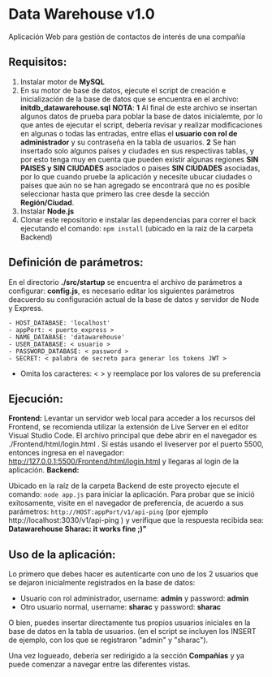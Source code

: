 # Data Warehouse v1.0

Aplicación Web para gestión de contactos de interés de una compañía

## Requisitos:

1. Instalar motor de **MySQL**
2. En su motor de base de datos, ejecute el script de creación e inicialización de la base de datos que se encuentra en el archivo: **initdb_datawarehouse.sql**
   **NOTA**:
   **1** Al final de este archivo se insertan algunos datos de prueba para poblar la base de datos inicialemte, por lo que antes de ejecutar el script, debería revisar y realizar modificaciones en algunas o todas las entradas, entre ellas el **usuario con rol de administrador** y su contraseña en la tabla de usuarios.
   **2** Se han insertado solo algunos países y ciudades en sus respectivas tablas, y por esto tenga muy en cuenta que pueden existir algunas regiones **SIN PAISES y SIN CIUDADES** asociados o paises **SIN CIUDADES** asociadas, por lo que cuando pruebe la aplicación y necesite ubucar ciudades o paises que aún no se han agregado se encontrará que no es posible seleccionar hasta que primero las cree desde la sección **Región/Ciudad**.
3. Instalar **Node.js**
4. Clonar este repositorio e instalar las dependencias para correr el back ejecutando el comando:
   `npm install` (ubicado en la raiz de la carpeta Backend)

## Definición de parámetros:

En el directorio **./src/startup** se encuentra el archivo de parámetros a configurar: **config.js**, es necesario editar los siguientes parámetros deacuerdo su configuración actual de la base de datos y servidor de Node y Express.

```
- HOST_DATABASE: 'localhost'
- appPort: < puerto_express >
- NAME_DATABASE: 'datawarehouse'
- USER_DATABASE: < usuario >
- PASSWORD_DATABASE: < password >
- SECRET: < palabra de secreto para generar los tokens JWT >
```

- Omita los caracteres: < > y reemplace por los valores de su preferencia

## Ejecución:

**Frontend:**
Levantar un servidor web local para acceder a los recursos del Frontend, se recomienda utilizar la extensión de Live Server en el editor Visual Studio Code. El archivo principal que debe abrir en el navegador es ./Frontend/html/login.html . Si estás usando el liveserver por el puerto 5500, entonces ingresa en el navegador: http://127.0.0.1:5500/Frontend/html/login.html y llegaras al login de la aplicación.
**Backend:**

Ubicado en la raíz de la carpeta Backend de este proyecto ejecute el comando:
`node app.js` para iniciar la aplicación.
Para probar que se inició exitosamente, visite en el navegador de preferencia, de acuerdo a sus parámetros: `http://HOST:appPort/v1/api-ping` (por ejemplo http://localhost:3030/v1/api-ping ) y verifique que la respuesta recibida sea: **Datawarehouse Sharac: it works fine ;)"**

## Uso de la aplicación:

Lo primero que debes hacer es autenticarte con uno de los 2 usuarios que se dejaron inicialmente registrados en la base de datos:

- Usuario con rol administrador, username: **admin** y password: **admin**
- Otro usuario normal, username: **sharac** y password: **sharac**

O bien, puedes insertar directamente tus propios usuarios iniciales en la base de datos en la tabla de usuarios. (en el script se incluyen los INSERT de ejemplo, con los que se registraron "admin" y "sharac").

Una vez logueado, debería ser redirigido a la sección **Compañías** y ya puede comenzar a navegar entre las diferentes vistas.
